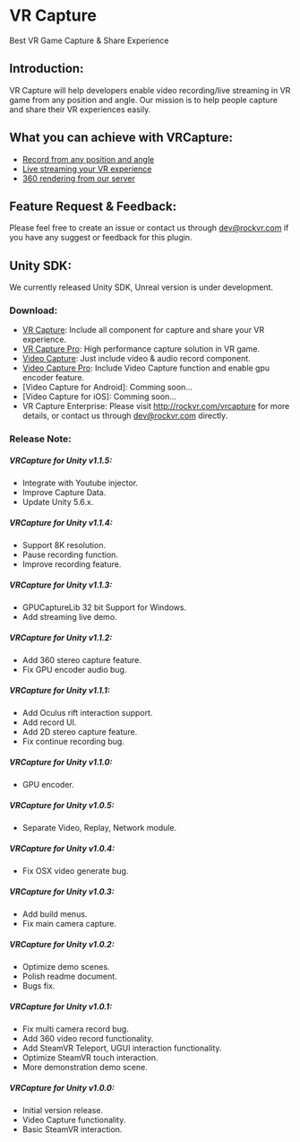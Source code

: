# VR Capture
Best VR Game Capture &amp; Share Experience

## Introduction:
VR Capture will help developers enable video recording/live streaming in VR game from any position and angle. Our mission is to help people capture and share their VR experiences easily.

## What you can achieve with VRCapture:
* [Record from any position and angle](https://www.youtube.com/watch?v=0iMXyLf40Ds)
* [Live streaming your VR experience](https://www.youtube.com/watch?v=Zido-Tnzhqs)
* [360 rendering from our server](https://www.youtube.com/watch?v=zzmbQpkgpFc)

## Feature Request & Feedback:
Please feel free to create an issue or contact us through dev@rockvr.com if you have any suggest or feedback for this plugin.

## Unity SDK:
We currently released Unity SDK, Unreal version is under development.

### Download:
* [VR Capture](https://www.assetstore.unity3d.com/en/#!/content/75654): Include all component for capture and share your VR experience.
* [VR Capture Pro](https://www.assetstore.unity3d.com/#!/content/96007): High performance capture solution in VR game.
* [Video Capture](https://www.assetstore.unity3d.com/en/#!/content/75653): Just include video & audio record component.
* [Video Capture Pro](https://www.assetstore.unity3d.com/#!/content/93396): Include Video Capture function and enable gpu encoder feature.
* [Video Capture for Android]: Comming soon...
* [Video Capture for iOS]: Comming soon...
* VR Capture Enterprise: Please visit http://rockvr.com/vrcapture for more details, or contact us through dev@rockvr.com directly.

### Release Note:
##### VRCapture for Unity v1.1.5:
* Integrate with Youtube injector.
* Improve Capture Data.
* Update Unity 5.6.x.

##### VRCapture for Unity v1.1.4:
* Support 8K resolution.
* Pause recording function.
* Improve recording feature.

##### VRCapture for Unity v1.1.3:
* GPUCaptureLib 32 bit Support for Windows.
* Add streaming live demo.

##### VRCapture for Unity v1.1.2:
* Add 360 stereo capture feature.
* Fix GPU encoder audio bug.

##### VRCapture for Unity v1.1.1:
* Add Oculus rift interaction support.
* Add record UI.
* Add 2D stereo capture feature.
* Fix continue recording bug.

##### VRCapture for Unity v1.1.0:
* GPU encoder.

##### VRCapture for Unity v1.0.5:
* Separate Video, Replay, Network module.

##### VRCapture for Unity v1.0.4:
* Fix OSX video generate bug.

##### VRCapture for Unity v1.0.3:
* Add build menus.
* Fix main camera capture.

##### VRCapture for Unity v1.0.2:
* Optimize demo scenes.
* Polish readme document.
* Bugs fix.

##### VRCapture for Unity v1.0.1:
* Fix multi camera record bug.
* Add 360 video record functionality.
* Add SteamVR Teleport, UGUI interaction functionality.
* Optimize SteamVR touch interaction.
* More demonstration demo scene.

##### VRCapture for Unity v1.0.0:
* Initial version release.
* Video Capture functionality.
* Basic SteamVR interaction.
